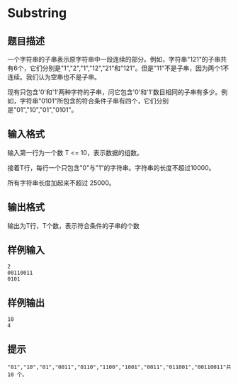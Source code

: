 # Substring

## 题目描述

一个字符串的子串表示原字符串中一段连续的部分。例如，字符串"121"的子串共有6个，它们分别是"1","2","1","12","21"和"121"。但是"11"不是子串，因为两个1不连续。我们认为空串也不是子串。

现有只包含'0'和'1'两种字符的子串，问它包含'0'和'1'数目相同的子串有多少。例如，字符串"0101"所包含的符合条件子串有四个，它们分别是"01","10","01","0101"。

## 输入格式

输入第一行为一个数 T <= 10，表示数据的组数。

接着T行，每行一个只包含"0"与"1"的字符串。字符串的长度不超过10000。

所有字符串长度加起来不超过 25000。

## 输出格式

输出为T行，T个数，表示符合条件的子串的个数

## 样例输入

```
2
00110011
0101
```

## 样例输出

```
10
4
```

## 提示

```
"01","10","01","0011","0110","1100","1001","0011","011001","00110011"共 10 个。
```